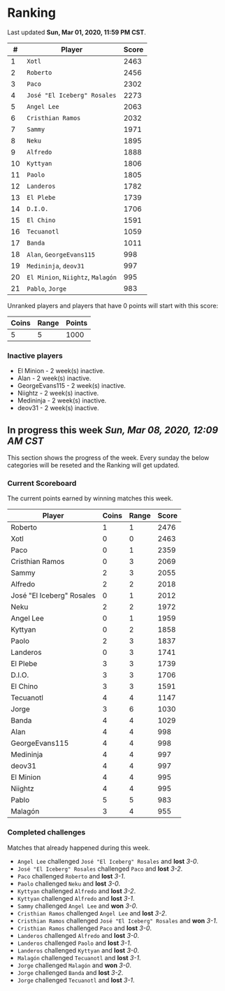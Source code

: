 # Ranking

Last updated **Sun, Mar 01, 2020, 11:59 PM CST**.

|#|Player|Score|
|-|------|-----|
|1|`Xotl`|2463|
|2|`Roberto`|2456|
|3|`Paco`|2302|
|4|`José "El Iceberg" Rosales`|2273|
|5|`Angel Lee`|2063|
|6|`Cristhian Ramos`|2032|
|7|`Sammy`|1971|
|8|`Neku`|1895|
|9|`Alfredo`|1888|
|10|`Kyttyan`|1806|
|11|`Paolo`|1805|
|12|`Landeros`|1782|
|13|`El Plebe`|1739|
|14|`D.I.O.`|1706|
|15|`El Chino`|1591|
|16|`Tecuanotl`|1059|
|17|`Banda`|1011|
|18|`Alan`, `GeorgeEvans115`|998|
|19|`Medininja`, `deov31`|997|
|20|`El Minion`, `Niightz`, `Malagón`|995|
|21|`Pablo`, `Jorge`|983|

Unranked players and players that have 0 points will start with this score:

|Coins|Range|Points|
|-----|-----|------|
|5|5|1000|

### Inactive players
* El Minion - 2 week(s) inactive.
* Alan - 2 week(s) inactive.
* GeorgeEvans115 - 2 week(s) inactive.
* Niightz - 2 week(s) inactive.
* Medininja - 2 week(s) inactive.
* deov31 - 2 week(s) inactive.

## In progress this week *Sun, Mar 08, 2020, 12:09 AM CST*
This section shows the progress of the week. Every sunday the below categories will be reseted and the Ranking will get updated.

### Current Scoreboard
The current points earned by winning matches this week.

|Player|Coins|Range|Score|
|------|-----|-----|-----|
|Roberto|1|1|2476|
|Xotl|0|0|2463|
|Paco|0|1|2359|
|Cristhian Ramos|0|3|2069|
|Sammy|2|3|2055|
|Alfredo|2|2|2018|
|José "El Iceberg" Rosales|0|1|2012|
|Neku|2|2|1972|
|Angel Lee|0|1|1959|
|Kyttyan|0|2|1858|
|Paolo|2|3|1837|
|Landeros|0|3|1741|
|El Plebe|3|3|1739|
|D.I.O.|3|3|1706|
|El Chino|3|3|1591|
|Tecuanotl|4|4|1147|
|Jorge|3|6|1030|
|Banda|4|4|1029|
|Alan|4|4|998|
|GeorgeEvans115|4|4|998|
|Medininja|4|4|997|
|deov31|4|4|997|
|El Minion|4|4|995|
|Niightz|4|4|995|
|Pablo|5|5|983|
|Malagón|3|4|955|

### Completed challenges
Matches that already happened during this week.

* `Angel Lee` challenged `José "El Iceberg" Rosales` and **lost** *3-0*.
* `José "El Iceberg" Rosales` challenged `Paco` and **lost** *3-2*.
* `Paco` challenged `Roberto` and **lost** *3-1*.
* `Paolo` challenged `Neku` and **lost** *3-0*.
* `Kyttyan` challenged `Alfredo` and **lost** *3-2*.
* `Kyttyan` challenged `Alfredo` and **lost** *3-1*.
* `Sammy` challenged `Angel Lee` and **won** *3-0*.
* `Cristhian Ramos` challenged `Angel Lee` and **lost** *3-2*.
* `Cristhian Ramos` challenged `José "El Iceberg" Rosales` and **won** *3-1*.
* `Cristhian Ramos` challenged `Paco` and **lost** *3-0*.
* `Landeros` challenged `Alfredo` and **lost** *3-0*.
* `Landeros` challenged `Paolo` and **lost** *3-1*.
* `Landeros` challenged `Kyttyan` and **lost** *3-0*.
* `Malagón` challenged `Tecuanotl` and **lost** *3-1*.
* `Jorge` challenged `Malagón` and **won** *3-0*.
* `Jorge` challenged `Banda` and **lost** *3-2*.
* `Jorge` challenged `Tecuanotl` and **lost** *3-1*.
